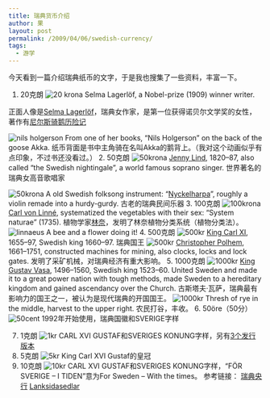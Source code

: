 ```yaml
---
title: 瑞典货币介绍
author: 果
layout: post
permalink: /2009/04/06/swedish-currency/
tags:
  - 游学
---
```

今天看到一篇介绍瑞典纸币的文字，于是我也搜集了一些资料，丰富一下。
1. 20克朗
![20 krona](http://lh4.ggpht.com/_8QVjn5bCEU4/Sdp6kDe9_PI/AAAAAAAAWQU/nSpxydlQXJI/s288/20a.jpg)
Selma Lagerlöf, a Nobel-prize (1909) winner writer.

正面人像是[Selma Lagerlöf](http://en.wikipedia.org/wiki/Selma_Lagerl%C3%B6f)，瑞典女作家，是第一位获得诺贝尔文学奖的女性，著作有[尼尔斯骑鹅历险记](http://en.wikipedia.org/wiki/The_Wonderful_Adventures_of_Nils)

![nils holgerson](http://lh4.ggpht.com/_8QVjn5bCEU4/Sdp6kbHcAYI/AAAAAAAAWQc/yZSbycoAH7M/s288/20b.jpg)
From one of her books, “Nils Holgerson” on the back of the goose Akka.
纸币背面是书中主角骑在名叫Akka的鹅背上。（我对这个动画似乎有点印象，不过书还没看过。）
2. 50克朗
![50krona](http://lh3.ggpht.com/_8QVjn5bCEU4/Sdp6kpyCHZI/AAAAAAAAWQk/94BLeydmu8I/s288/50a.jpg)
[Jenny Lind](http://en.wikipedia.org/wiki/Jenny_Lind), 1820–87, also called “the Swedish nightingale”, a world famous soprano singer.
世界著名的瑞典女高音歌唱家

![50krona](http://lh5.ggpht.com/_8QVjn5bCEU4/Sdp6k9YH2SI/AAAAAAAAWQs/3nRe2MOwLNM/s288/50b.jpg)
A old Swedish folksong instrument: “[Nyckelharpa](http://en.wikipedia.org/wiki/Nyckelharpa)”, roughly a violin remade into a hurdy-gurdy.
古老的瑞典民间乐器
3. 100克朗
![100krona](http://lh6.ggpht.com/_8QVjn5bCEU4/Sdp6lLlbbxI/AAAAAAAAWQ0/uJ9VcVGAhX4/s288/100a.jpg)
[Carl von Linné](http://en.wikipedia.org/wiki/Carolus_Linnaeus), systematized the vegetables with their sex: “System naturae” (1735).
植物学家[林奈](http://zh.wikipedia.org/wiki/%E5%8D%A1%E5%B0%94%C2%B7%E6%9E%97%E5%A5%88)，发明了林奈植物分类系统（植物分类法）。
![linnaeus](http://lh4.ggpht.com/_8QVjn5bCEU4/Sdp6lXZYZ0I/AAAAAAAAWQ8/owHAhFORjA8/s288/100b.jpg)
A bee and a flower doing it!
4. 500克朗
![500kr](http://lh3.ggpht.com/_8QVjn5bCEU4/Sdp6luXCt4I/AAAAAAAAWRE/3ehh_Wolegs/s288/500a.jpg)
[King Carl XI](http://en.wikipedia.org/wiki/Charles_XI_of_Sweden), 1655–97, Swedish king 1660–97. 瑞典国王
![500kr](http://lh3.ggpht.com/_8QVjn5bCEU4/Sdp6lzcJ4dI/AAAAAAAAWRM/hG0qYW32MEs/s288/500b.jpg)
[Christopher Polhem](http://en.wikipedia.org/wiki/Christopher_Polhem), 1661–1751, constructed machines for mining, also clocks, locks and lock gates. 发明了采矿机械，对瑞典经济有重大影响。
5. 1000克朗
![1000kr](http://lh5.ggpht.com/_8QVjn5bCEU4/Sdp6mCWeZUI/AAAAAAAAWRU/PK-jAdsMGuE/s288/1000a.jpg)
[King Gustav Vasa](http://en.wikipedia.org/wiki/Gustav_I_of_Sweden), 1496–1560, Swedish king 1523–60. United Sweden and made it to a great power nation with tough methods, made Sweden to a hereditary kingdom and gained ascendancy over the Church.
古斯塔夫·瓦萨，瑞典最有影响力的国王之一，被认为是现代瑞典的开国国王。
![1000kr](http://lh6.ggpht.com/_8QVjn5bCEU4/Sdp6mZuKDfI/AAAAAAAAWRc/fqq3zLKgEoo/s288/1000b.jpg)
Thresh of rye in the middle, harvest to the upper right. 农民打谷，丰收。
6. 50öre（50分）
![50cent](http://lh6.ggpht.com/_8QVjn5bCEU4/SdqD3x10ooI/AAAAAAAAWSU/lnCWr2qLFqc/s144/c50ore.jpg)
1992年开始使用，瑞典国徽和SVERIGE字样

7. 1克朗
![1kr](http://lh5.ggpht.com/_8QVjn5bCEU4/SdqEhxNPp9I/AAAAAAAAWSw/Y0PNZXJyKq0/s144/c1_2.jpg)
CARL XVI GUSTAF和SVERIGES KONUNG字样，另有[3个发行版本](http://www.riksbank.com/templates/Page.aspx?id=10593)
8. 5克朗
![5kr](http://lh6.ggpht.com/_8QVjn5bCEU4/SdqFMtppCII/AAAAAAAAWTM/rvYTUBEcl9M/s144/c5.jpg)
King Carl XVI Gustaf的皇冠
9. 10克朗
![10kr](http://lh5.ggpht.com/_8QVjn5bCEU4/SdqFrSGNzlI/AAAAAAAAWTo/_TYATmhRj1I/s144/c10.jpg)
CARL XVI GUSTAF和SVERIGES KONUNG字样，“FÖR SVERIGE &#8211; I TIDEN”意为For Sweden &#8211; With the times。
参考链接：
[瑞典央行](http://www.riksbank.com/)
[Lanksidasedlar](http://www.illustrata.com/pages/lanksidasedlar.html)

